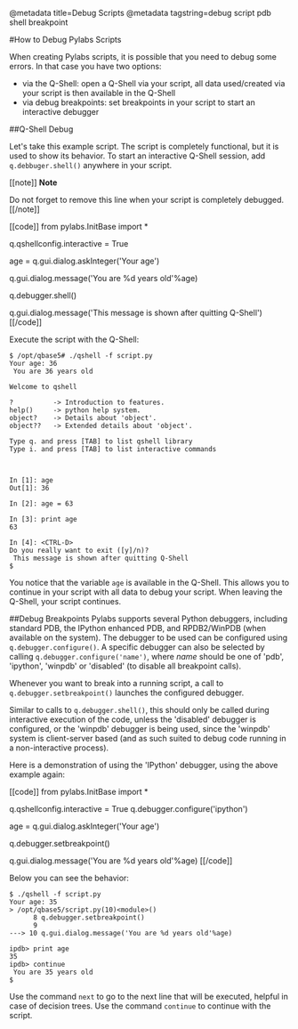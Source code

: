 @metadata title=Debug Scripts
@metadata tagstring=debug script pdb shell breakpoint

#How to Debug Pylabs Scripts

When creating Pylabs scripts, it is possible that you need to debug some errors. In that case you have two options:

* via the Q-Shell: open a Q-Shell via your script, all data used/created via your script is then available in the Q-Shell
* via debug breakpoints: set breakpoints in your script to start an interactive debugger


##Q-Shell Debug

Let's take this example script. The script is completely functional, but it is used to show its behavior. To start an interactive Q-Shell session, add `q.debbuger.shell()` anywhere in your script.

[[note]]
**Note**

Do not forget to remove this line when your script is completely debugged.
[[/note]]

[[code]]
from pylabs.InitBase import *

q.qshellconfig.interactive = True

age = q.gui.dialog.askInteger('Your age')

q.gui.dialog.message('You are %d years old'%age)

q.debugger.shell()

q.gui.dialog.message('This message is shown after quitting Q-Shell')
[[/code]]

Execute the script with the Q-Shell:

    $ /opt/qbase5# ./qshell -f script.py 
    Your age: 36
     You are 36 years old
    
    Welcome to qshell
    
    ?          -> Introduction to features.
    help()     -> python help system.
    object?    -> Details about 'object'.
    object??   -> Extended details about 'object'.
    
    Type q. and press [TAB] to list qshell library
    Type i. and press [TAB] to list interactive commands
    
    
    
    In [1]: age
    Out[1]: 36
    
    In [2]: age = 63

    In [3]: print age
    63
    
    In [4]: <CTRL-D>
    Do you really want to exit ([y]/n)? 
     This message is shown after quitting Q-Shell
    $ 
        
You notice that the variable `age` is available in the Q-Shell. This allows you to continue in your script with all data to debug your script.
When leaving the Q-Shell, your script continues.


##Debug Breakpoints
Pylabs supports several Python debuggers, including standard PDB, the IPython enhanced PDB, and RPDB2/WinPDB (when available on the system). The debugger to be used can be configured using `q.debugger.configure()`. A specific debugger
can also be selected by calling `q.debugger.configure('name')`, where *name* should be one of 'pdb', 'ipython', 'winpdb' or 'disabled' (to disable all breakpoint calls).

Whenever you want to break into a running script, a call to `q.debugger.setbreakpoint()` launches the configured debugger. 

Similar to calls to `q.debugger.shell()`, this should only be called during interactive execution of the code, unless the 'disabled' debugger is configured, or the 'winpdb' debugger is being used, since the 'winpdb' system is client-server based (and as such suited to debug code running in a non-interactive process).

Here is a demonstration of using the 'IPython' debugger, using the above example again:

[[code]]
from pylabs.InitBase import *

q.qshellconfig.interactive = True
q.debugger.configure('ipython')

age = q.gui.dialog.askInteger('Your age')

q.debugger.setbreakpoint()

q.gui.dialog.message('You are %d years old'%age)
[[/code]]

Below you can see the behavior:

    $ ./qshell -f script.py 
    Your age: 35 
    > /opt/qbase5/script.py(10)<module>()
          8 q.debugger.setbreakpoint()
          9 
    ---> 10 q.gui.dialog.message('You are %d years old'%age)
    
    ipdb> print age
    35
    ipdb> continue
     You are 35 years old
    $
    
Use the command `next` to go to the next line that will be executed, helpful in case of decision trees.
Use the command `continue` to continue with the script.    